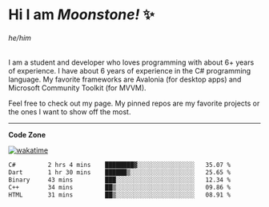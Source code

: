 
<!--
**MoonstoneStudios/MoonstoneStudios** is a ✨ _special_ ✨ repository because its `README.md` (this file) appears on your GitHub profile.

Here are some ideas to get you started:

- 🔭 I’m currently working on ...
- 🌱 I’m currently learning ...
- 👯 I’m looking to collaborate on ...
- 🤔 I’m looking for help with ...
- 💬 Ask me about ...
- 📫 How to reach me: ...
- 😄 Pronouns: ...
- ⚡ Fun fact: ...
-->

# Hi I am _Moonstone!_  ✨
###### he/him

I am a student and developer who loves programming with about 6+ years of experience. 
I have about 6 years of experience in the C# programming language. 
My favorite frameworks are Avalonia (for desktop apps) and Microsoft Community Toolkit (for MVVM).

Feel free to check out my page. My pinned repos are my favorite projects or the ones I want to show off the most. 

---

**Code Zone**


[![wakatime](https://wakatime.com/badge/user/35c755da-7226-42ef-89f9-892c03fbcf7e.svg?style=for-the-badge)](https://wakatime.com/@35c755da-7226-42ef-89f9-892c03fbcf7e)
<!--START_SECTION:waka-->

```txt
C#         2 hrs 4 mins    ████████▓░░░░░░░░░░░░░░░░   35.07 %
Dart       1 hr 30 mins    ██████▒░░░░░░░░░░░░░░░░░░   25.65 %
Binary     43 mins         ███░░░░░░░░░░░░░░░░░░░░░░   12.34 %
C++        34 mins         ██▒░░░░░░░░░░░░░░░░░░░░░░   09.86 %
HTML       31 mins         ██▒░░░░░░░░░░░░░░░░░░░░░░   08.91 %
```

<!--END_SECTION:waka-->
